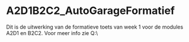 # A2D1B2C2_AutoGarageFormatief

Dit is de uitwerking van de formatieve toets van week 1 voor de modules A2D1 en B2C2. Voor meer info zie Q:\
